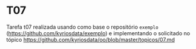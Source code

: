 # T07

Tarefa t07 realizada usando como base o repositório `exemplo` (https://github.com/kyriosdata/exemplo) e implementando o solicitado no tópico https://github.com/kyriosdata/oo/blob/master/topicos/07.md